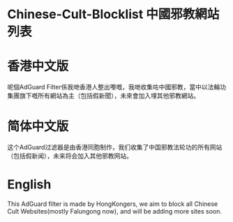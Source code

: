 # Chinese-Cult-Blocklist 中國邪教網站列表
# 香港中文版
呢個AdGuard Filter係我哋香港人整出嚟嘅，我哋收集咗中國邪教，當中以法輪功集團旗下嘅所有網站為主（包括假新聞），未來會加入埋其他邪教網站。
# 简体中文版
这个AdGuard过滤器是由香港同胞制作，我们收集了中国邪教法轮功的所有网站（包括假新闻），未来将会加入其他邪教网站。
# English
This AdGuard filter is made by HongKongers, we aim to block all Chinese Cult Websites(mostly Falungong now), and will be adding more sites soon.
